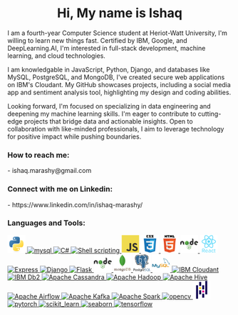 <h1 align="center">Hi, My name is Ishaq</h1>
<p align="left">
I am a fourth-year Computer Science student at Heriot-Watt University, I'm willing to learn new things fast. Certified by IBM, Google, and DeepLearning.AI, I'm interested in full-stack development, machine learning, and cloud technologies.
  
I am knowledgable in JavaScript, Python, Django, and databases like MySQL, PostgreSQL, and MongoDB, I've created secure web applications on IBM's Cloudant. My GitHub showcases projects, including a social media app and sentiment analysis tool, highlighting my design and coding abilities.
  
Looking forward, I'm focused on specializing in data engineering and deepening my machine learning skills. I'm eager to contribute to cutting-edge projects that bridge data and actionable insights. Open to collaboration with like-minded professionals, I aim to leverage technology for positive impact while pushing boundaries.
</p>

<h3 align="left">How to reach me:</h3>
- ishaq.marashy@gmail.com
<h3 align="left">Connect with me on Linkedin:</h3>
- https://www.linkedin.com/in/ishaq-marashy/
<p align="left">
</p>

<h3 align="left">Languages and Tools:</h3>
<p align="left">
  <a href="https://www.python.org/" target="_blank" rel="noreferrer">
     <img src="https://raw.githubusercontent.com/devicons/devicon/master/icons/python/python-original.svg" alt="python" width="40" height="40"/> 
  </a>
  <a href="https://www.w3schools.com/sql/" target="_blank" rel="noreferrer">
 <img src="https://upload.wikimedia.org/wikipedia/commons/d/d7/Sql_data_base_with_logo.svg" alt="mysql" width="40" height="40"/>
  </a>
  <a href="https://docs.microsoft.com/en-us/dotnet/csharp/" target="_blank" rel="noreferrer">
   <img src="https://seeklogo.com/images/C/c-sharp-c-logo-02F17714BA-seeklogo.com.png" alt="C#" width="40" height="40"/>
  </a>
  <a href="https://www.shellscript.sh/" target="_blank" rel="noreferrer">
    <img src="https://upload.wikimedia.org/wikipedia/commons/4/4b/Bash_Logo_Colored.svg" alt="Shell scripting" width="40" height="40"/>
  </a>
  <!-- Add similar entries for other tools and languages -->

  <!-- Web Technologies -->
  <a href="https://www.javascript.com/" target="_blank" rel="noreferrer">
 <img src="https://raw.githubusercontent.com/devicons/devicon/master/icons/javascript/javascript-original.svg" alt="javascript" width="40" height="40"/>
  </a>
  <a href="https://www.w3schools.com/css/" target="_blank" rel="noreferrer">
    <img src="https://raw.githubusercontent.com/devicons/devicon/master/icons/css3/css3-original-wordmark.svg" alt="MongoDB" width="40" height="40"/>
  </a>
   <a href="https://www.w3.org/html/" target="_blank" rel="noreferrer">
     <img src="https://raw.githubusercontent.com/devicons/devicon/master/icons/html5/html5-original-wordmark.svg" alt="html5" width="40" height="40"/> 
   </a>
  <a href="https://nodejs.org/" target="_blank" rel="noreferrer">
    <img src="https://raw.githubusercontent.com/devicons/devicon/master/icons/nodejs/nodejs-original-wordmark.svg" alt="Node.js" width="40" height="40"/>
  </a>
  <a href="https://reactjs.org/" target="_blank" rel="noreferrer">
    <img src="https://raw.githubusercontent.com/devicons/devicon/master/icons/react/react-original-wordmark.svg" alt="ReactJS" width="40" height="40"/>
  </a>
  <a href="https://expressjs.com/" target="_blank" rel="noreferrer">
    <img src="https://www.guayerd.com/wp-content/uploads/2021/04/expressjs-logo.svg" alt="Express" width="40" height="40"/>
  </a>
  <a href="https://www.djangoproject.com/" target="_blank" rel="noreferrer">
    <img src="https://cdn.worldvectorlogo.com/logos/django.svg" alt="Django" width="40" height="40"/>
  </a>
  <a href="https://flask.palletsprojects.com/" target="_blank" rel="noreferrer">
    <img src="https://www.vectorlogo.zone/logos/pocoo_flask/pocoo_flask-icon.svg" alt="Flask" width="40" height="40"/>
  </a>
  <a href="https://nodejs.org" target="_blank" rel="noreferrer">
    <img src="https://raw.githubusercontent.com/devicons/devicon/master/icons/nodejs/nodejs-original-wordmark.svg" alt="nodejs" width="40" height="40"/>
  </a>
  <!-- Add similar entries for other tools and languages -->

  <!-- Databases -->
  <a href="https://www.mongodb.com/" target="_blank" rel="noreferrer">
  <img src="https://raw.githubusercontent.com/devicons/devicon/master/icons/mongodb/mongodb-original-wordmark.svg" alt="mongodb" width="40" height="40"/>
  </a>
   <a href="https://www.postgresql.org" target="_blank" rel="noreferrer">
   <img src="https://raw.githubusercontent.com/devicons/devicon/master/icons/postgresql/postgresql-original-wordmark.svg" alt="postgresql" width="40" height="40"/> 
 </a> 
  <a href="https://www.mysql.com/" target="_blank" rel="noreferrer">
    <img src="https://raw.githubusercontent.com/devicons/devicon/master/icons/mysql/mysql-original-wordmark.svg" alt="MySQL" width="40" height="40"/>
  </a>
  <a href="https://cloud.ibm.com/docs/cloudant?topic=cloudant-overview" target="_blank" rel="noreferrer">
    <img src="https://symbols.getvecta.com/stencil_261/17_ibm-cloudant.27ba6c30ec.svg" alt="IBM Cloudant" width="40" height="40"/>
  </a>
  <a href="https://www.ibm.com/cloud/db2" target="_blank" rel="noreferrer">
    <img src="https://www.tes-es.com/wp-content/uploads/2017/07/logo_IBM-DB2.png" alt="IBM Db2" width="40" height="40"/>
  </a>
  <a href="https://cassandra.apache.org/" target="_blank" rel="noreferrer">
    <img src="https://upload.wikimedia.org/wikipedia/commons/5/5e/Cassandra_logo.svg" alt="Apache Cassandra" width="40" height="40"/>
  </a>

  <!-- Big Data Technologies -->
  <a href="https://hadoop.apache.org/" target="_blank" rel="noreferrer">
    <img src="https://cdn.worldvectorlogo.com/logos/hadoop.svg" alt="Apache Hadoop" width="40" height="40"/>
  </a>
  <a href="https://hive.apache.org/" target="_blank" rel="noreferrer">
    <img src="https://upload.wikimedia.org/wikipedia/commons/b/bb/Apache_Hive_logo.svg" alt="Apache Hive" width="40" height="40"/>
  </a>
  <a href="https://airflow.apache.org/" target="_blank" rel="noreferrer">
    <img src="https://cdn.imgbin.com/6/25/23/imgbin-airflow-airbnb-data-engineering-workflow-reflection-9DTTHqQeb6xiS9hxBdP7cw6Af.jpg" alt="Apache Airflow" width="40" height="40"/>
  </a>
  <a href="https://kafka.apache.org/" target="_blank" rel="noreferrer">
    <img src="https://upload.wikimedia.org/wikipedia/commons/0/05/Apache_kafka.svg" alt="Apache Kafka" width="40" height="40"/>
  </a>
  <a href="https://spark.apache.org/" target="_blank" rel="noreferrer">
    <img src="https://upload.wikimedia.org/wikipedia/commons/f/f3/Apache_Spark_logo.svg" alt="Apache Spark" width="40" height="40"/>
  </a>
  <!-- Add similar entries for other tools and languages -->
 <a href="https://opencv.org/" target="_blank" rel="noreferrer">
   <img src="https://www.vectorlogo.zone/logos/opencv/opencv-icon.svg" alt="opencv" width="40" height="40"/> 
 </a>
 <a href="https://pandas.pydata.org/" target="_blank" rel="noreferrer"> 
 <img src="https://raw.githubusercontent.com/devicons/devicon/2ae2a900d2f041da66e950e4d48052658d850630/icons/pandas/pandas-original.svg" alt="pandas" width="40" height="40"/>
 </a> 
<a href="https://pytorch.org/" target="_blank" rel="noreferrer"> <img src="https://www.vectorlogo.zone/logos/pytorch/pytorch-icon.svg" alt="pytorch" width="40" height="40"/>
<a href="https://scikit-learn.org/" target="_blank" rel="noreferrer"> <img src="https://upload.wikimedia.org/wikipedia/commons/0/05/Scikit_learn_logo_small.svg" alt="scikit_learn" width="40" height="40"/> </a> 
<a href="https://seaborn.pydata.org/" target="_blank" rel="noreferrer"> <img src="https://seaborn.pydata.org/_images/logo-mark-lightbg.svg" alt="seaborn" width="40" height="40"/> </a> 
<a href="https://www.tensorflow.org" target="_blank" rel="noreferrer"> <img src="https://www.vectorlogo.zone/logos/tensorflow/tensorflow-icon.svg" alt="tensorflow" width="40" height="40"/> </a>
</p>
